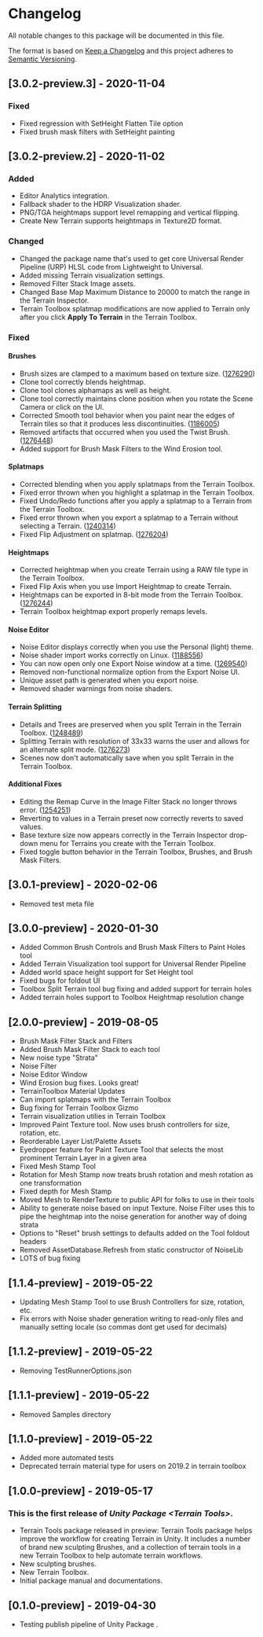 # Changelog
All notable changes to this package will be documented in this file.

The format is based on [Keep a Changelog](http://keepachangelog.com/en/1.0.0/)
and this project adheres to [Semantic Versioning](http://semver.org/spec/v2.0.0.html).

## [3.0.2-preview.3] - 2020-11-04
### Fixed
- Fixed regression with SetHeight Flatten Tile option
- Fixed brush mask filters with SetHeight painting

## [3.0.2-preview.2] - 2020-11-02
### Added
- Editor Analytics integration.
- Fallback shader to the HDRP Visualization shader.
- PNG/TGA heightmaps support level remapping and vertical flipping.
- Create New Terrain supports heightmaps in Texture2D format.

### Changed
- Changed the package name that's used to get core Universal Render Pipeline (URP) HLSL code from Lightweight to Universal.
- Added missing Terrain visualization settings.
- Removed Filter Stack Image assets.
- Changed Base Map Maximum Distance to 20000 to match the range in the Terrain Inspector.
- Terrain Toolbox splatmap modifications are now applied to Terrain only after you click **Apply To Terrain** in the Terrain Toolbox.

### Fixed
#### Brushes
- Brush sizes are clamped to a maximum based on texture size. ([1276290](https://issuetracker.unity3d.com/product/unity/issues/guid/1276290/))
- Clone tool correctly blends heightmap.
- Clone tool clones alphamaps as well as height.
- Clone tool correctly maintains clone position when you rotate the Scene Camera or click on the UI.
- Corrected Smooth tool behavior when you paint near the edges of Terrain tiles so that it produces less discontinuities. ([1186005](https://issuetracker.unity3d.com/issues/terrain-tools-terrain-gets-terraced-when-smoothed-near-the-edge-of-the-terrain-tile))
- Removed artifacts that occurred when you used the Twist Brush. ([1276448](https://issuetracker.unity3d.com/issues/terrain-tools-twist-tool-certain-values-cause-value-spikes-in-the-heightmap))
- Added support for Brush Mask Filters to the Wind Erosion tool.

#### Splatmaps
- Corrected blending when you apply splatmaps from the Terrain Toolbox.
- Fixed error thrown when you highlight a splatmap in the Terrain Toolbox.
- Fixed Undo/Redo functions after you apply a splatmap to a Terrain from the Terrain Toolbox.
- Fixed error thrown when you export a splatmap to a Terrain without selecting a Terrain. ([1240314](https://issuetracker.unity3d.com/issues/terrain-tools-terrain-toolbox-splatmap-export-to-terrain-throws-dividebyzeroexception-when-no-terrain-is-selected))
- Fixed Flip Adjustment on splatmap. ([1276204](https://issuetracker.unity3d.com/issues/terrain-tools-utilities-splatmap-flip-horizontal-and-flip-vertical-are-reversed))

#### Heightmaps
- Corrected heightmap when you create Terrain using a RAW file type in the Terrain Toolbox.
- Fixed Flip Axis when you use Import Heightmap to create Terrain.
- Heightmaps can be exported in 8-bit mode from the Terrain Toolbox. ([1276244](https://issuetracker.unity3d.com/issues/terrain-tools-toolbox-utilities-export-heightmaps-heightmap-depth-always-resets-to-16-bit))
- Terrain Toolbox heightmap export properly remaps levels.

#### Noise Editor
- Noise Editor displays correctly when you use the Personal (light) theme.
- Noise shader import works correctly on Linux. ([1188556](https://issuetracker.unity3d.com/issues/linux-adding-terrain-tools-package-makes-an-endless-loop-of-importing))
- You can now open only one Export Noise window at a time. ([1269540](https://issuetracker.unity3d.com/issues/terraintools-new-instance-of-export-noice-to-texture-window-is-created-every-time-even-though-another-is-already-open))
- Removed non-functional normalize option from the Export Noise UI.
- Unique asset path is generated when you export noise.
- Removed shader warnings from noise shaders.

#### Terrain Splitting
- Details and Trees are preserved when you split Terrain in the Terrain Toolbox. ([1248489](https://issuetracker.unity3d.com/product/unity/issues/guid/1248489/))
- Splitting Terrain with resolution of 33x33 warns the user and allows for an alternate split mode. ([1276273](https://issuetracker.unity3d.com/issues/terrain-tools-toolbox-utilities-splitting-terrain-with-heightmap-resolution-33-breaks-terrain-and-causes-error))
- Scenes now don't automatically save when you split Terrain in the Terrain Toolbox.

#### Additional Fixes
- Editing the Remap Curve in the Image Filter Stack no longer throws error. ([1254251](https://issuetracker.unity3d.com/issues/terraintools-nullreferenceexception-is-thrown-on-editing-the-remap-curve-in-the-image-filter-stack))
- Reverting to values in a Terrain preset now correctly reverts to saved values.
- Base texture size now appears correctly in the Terrain Inspector drop-down menu for Terrains you create with the Terrain Toolbox.
- Fixed toggle button behavior in the Terrain Toolbox, Brushes, and Brush Mask Filters.

## [3.0.1-preview] - 2020-02-06

- Removed test meta file

## [3.0.0-preview] - 2020-01-30

- Added Common Brush Controls and Brush Mask Filters to Paint Holes tool
- Added Terrain Visualization tool support for Universal Render Pipeline
- Added world space height support for Set Height tool
- Fixed bugs for foldout UI
- Toolbox Split Terrain tool bug fixing and added support for terrain holes
- Added terrain holes support to Toolbox Heightmap resolution change

## [2.0.0-preview] - 2019-08-05
- Brush Mask Filter Stack and Filters
- Added Brush Mask Filter Stack to each tool
- New noise type "Strata"
- Noise Filter
- Noise Editor Window
- Wind Erosion bug fixes. Looks great!
- TerrainToolbox Material Updates
- Can import splatmaps with the Terrain Toolbox
- Bug fixing for Terrain Toolbox Gizmo
- Terrain visualization utilies in Terrain Toolbox
- Improved Paint Texture tool. Now uses brush controllers for size, rotation, etc.
- Reorderable Layer List/Palette Assets
- Eyedropper feature for Paint Texture Tool that selects the most prominent Terrain Layer in a given area
- Fixed Mesh Stamp Tool
- Rotation for Mesh Stamp now treats brush rotation and mesh rotation as one transformation
- Fixed depth for Mesh Stamp
- Moved Mesh to RenderTexture to public API for folks to use in their tools
- Ability to generate noise based on input Texture. Noise Filter uses this to pipe the heightmap into the noise generation for another way of doing strata
- Options to "Reset" brush settings to defaults added on the Tool foldout headers
- Removed AssetDatabase.Refresh from static constructor of NoiseLib
- LOTS of bug fixing

## [1.1.4-preview] - 2019-05-22
- Updating Mesh Stamp Tool to use Brush Controllers for size, rotation, etc.
- Fix errors with Noise shader generation writing to read-only files and manually setting locale (so commas dont get used for decimals)

## [1.1.2-preview] - 2019-05-22
- Removing TestRunnerOptions.json

## [1.1.1-preview] - 2019-05-22
- Removed Samples directory

## [1.1.0-preview] - 2019-05-22
- Added more automated tests
- Deprecated terrain material type for users on 2019.2 in terrain toolbox

## [1.0.0-preview] - 2019-05-17

### This is the first release of *Unity Package \<Terrain Tools\>*.
- Terrain Tools package released in preview: Terrain Tools package helps improve the workflow for creating Terrain in Unity. It includes a number of brand new sculpting Brushes, and a collection of terrain tools in a new Terrain Toolbox to help automate terrain workflows.
- New sculpting brushes.
- New Terrain Toolbox.
- Initial package manual and documentations.


## [0.1.0-preview] - 2019-04-30

- Testing publish pipeline of Unity Package <Terrain Tools>.
